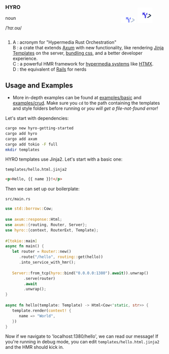 <div style="display: flex; place-items: center">
   <div style="margin-right: auto">
      <h3>HYRO</h3>
      noun
      <p>/ˈhɪr.oʊ/</p>
   </div>
   <div style="width: 10em">
      <img alt="HYRO logo" src="./assets/hyro-dark.svg#gh-dark-mode-only"/>
      <img alt="HYRO logo" src="./assets/hyro-light.svg#gh-light-mode-only">
   </div>
</div>

1. A : acronym for "Hypermedia Rust Orchestration"  
   B : a crate that extends [Axum](https://github.com/tokio-rs/axum/) with new functionality, like
   rendering [Jinja Templates](https://github.com/mitsuhiko/minijinja) on the server,
   [bundling css](https://github.com/parcel-bundler/lightningcss), and a better developer experience.  
   C : a powerful HMR framework for [hypermedia systems](https://hypermedia.systems/) like [HTMX](https://htmx.org/).  
   D : the equivalent of [Rails](https://rubyonrails.org/) for nerds

## Usage and Examples

- More in-depth examples can be found at [examples/basic](examples/basic/) and [examples/crud](examples/crud/). Make sure you `cd` to the path containing
  the templates and style folders before running or _you will get a file-not-found error!_

Let's start with dependencies:

```sh
cargo new hyro-getting-started
cargo add hyro
cargo add axum
cargo add tokio -F full
mkdir templates
```

HYRO templates use Jinja2. Let's start with a basic one:

`templates/hello.html.jinja2`

```html
<p>Hello, {{ name }}!</p>
```

Then we can set up our boilerplate:

`src/main.rs`

```rust
use std::borrow::Cow;

use axum::response::Html;
use axum::{routing, Router, Server};
use hyro::{context, RouterExt, Template};

#[tokio::main]
async fn main() {
   let router = Router::new()
      .route("/hello", routing::get(hello))
      .into_service_with_hmr();

   Server::from_tcp(hyro::bind("0.0.0.0:1380").await)).unwrap()
        .serve(router)
        .await
        .unwrap();
}

async fn hello(template: Template) -> Html<Cow<'static, str>> {
   template.render(context! {
      name => "World",
   })
}
```

Now if we navigate to 'localhost:1380/hello', we can read our message! If you're running in
debug mode, you can edit `templates/hello.html.jinja2` and the HMR should kick in.
